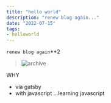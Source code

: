 ```yaml
---
title: "hello world"
description: "renew blog again..."
date: "2022-07-15"
tags:
- helloworld
---
```


`renew blog again`\*\*2

> ![archive](https://oldblog.chongiofai.com)


WHY
- via gatsby
- with javascript
...learning javascript
